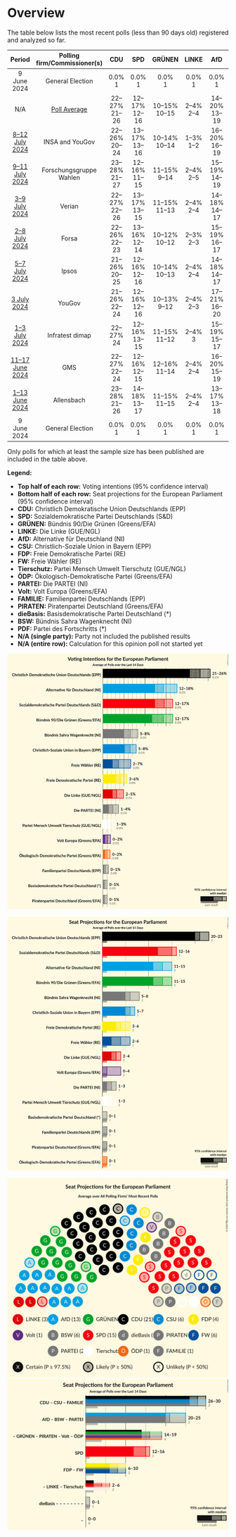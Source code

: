 # Overview

The table below lists the most recent polls (less than 90 days old) registered and analyzed so far.

| Period     | Polling firm/Commissioner(s) | CDU | SPD | GRÜNEN | LINKE | AfD | CSU | FDP | FW | Tierschutz | ÖDP | PARTEI | Volt | FAMILIE | PIRATEN | dieBasis | BSW | PDF |
|:----------:|:----------------------------:|:--:|:--:|:--:|:--:|:--:|:--:|:--:|:--:|:--:|:--:|:--:|:--:|:--:|:--:|:--:|:--:|:--:|
| 9 June 2024 | General Election | 0.0% <br> 1 | 0.0% <br> 1 | 0.0% <br> 1 | 0.0% <br> 1 | 0.0% <br> 1 | 0.0% <br> 1 | 0.0% <br> 1 | 0.0% <br> 1 | 0.0% <br> 1 | 0.0% <br> 1 | 0.0% <br> 1 | 0.0% <br> 1 | 0.0% <br> 1 | 0.0% <br> 1 | 0.0% <br> 1 | 0.0% <br> 1 | 0.0% <br> 1 |
| N/A | [Poll Average](average.html) | 22–27% <br> 21–26 | 12–17% <br> 12–16 | 10–15% <br> 10–15 | 2–4% <br> 2–4 | 14–20% <br> 13–19 | 5–8% <br> 5–8 | 4–7% <br> 3–7 | 1–3% <br> 1–3 | 0–2% <br> 0–2 | 0–1% <br> 0–1 | 1–2% <br> 1–2 | 1–3% <br> 1–3 | 0–1% <br> 0–1 | 0–1% <br> 0–1 | N/A <br> N/A | 5–10% <br> 5–9 | 0–1% <br> 0–1 |
| [8–12 July 2024](2024-07-12-INSAandYouGov.html) | INSA and YouGov | 22–26% <br> 20–24 | 13–17% <br> 13–16 | 10–14% <br> 10–14 | 1–3% <br> 1–2 | 16–20% <br> 16–19 | 5–8% <br> 5–7 | 4–6% <br> 4–6 | 1–2% <br> 1–2 | 1–2% <br> 1–2 | 0–1% <br> 0–1 | 1–2% <br> 1–2 | 1–2% <br> 1–2 | 0–1% <br> 0–1 | 0–1% <br> 0–1 | N/A <br> N/A | 8–11% <br> 7–10 | 0–1% <br> 0–1 |
| [9–11 July 2024](2024-07-11-ForschungsgruppeWahlen.html) | Forschungsgruppe Wahlen | 23–28% <br> 21–27 | 12–16% <br> 11–15 | 11–15% <br> 9–14 | 2–4% <br> 2–5 | 15–19% <br> 14–19 | 5–8% <br> 6–8 | 3–5% <br> 3–6 | 1–3% <br> 1–3 | 1–2% <br> 0–2 | 0–1% <br> 0–1 | 1–2% <br> 1–2 | 1–3% <br> 1–3 | 0–1% <br> 0–1 | 0–1% <br> 0–1 | N/A <br> N/A | 6–9% <br> 6–8 | 0–1% <br> 0–1 |
| [3–9 July 2024](2024-07-09-Verian.html) | Verian | 22–27% <br> 22–26 | 13–17% <br> 13–15 | 11–15% <br> 11–13 | 2–4% <br> 2–4 | 14–18% <br> 14–17 | 5–8% <br> 5–7 | 4–6% <br> 4–6 | 1–3% <br> 1–3 | 1–2% <br> 0–1 | 0–1% <br> 0–1 | 1–2% <br> 1–2 | 1–3% <br> 1–3 | 0–1% <br> 0–1 | 0–1% <br> 0 | N/A <br> N/A | 6–8% <br> 6–8 | 0–1% <br> 0–1 |
| [2–8 July 2024](2024-07-08-Forsa.html) | Forsa | 22–26% <br> 22–23 | 13–16% <br> 12–14 | 10–12% <br> 10–12 | 2–3% <br> 2–3 | 15–19% <br> 16–17 | 5–7% <br> 5–6 | 4–6% <br> 5 | 2–3% <br> 2 | 1–2% <br> 1 | 0–1% <br> 1 | 1–2% <br> 1–2 | 2–3% <br> 2 | 0–1% <br> 0–1 | 0–1% <br> 0 | N/A <br> N/A | 7–9% <br> 7–8 | 0–1% <br> 0–1 |
| [5–7 July 2024](2024-07-07-Ipsos.html) | Ipsos | 21–26% <br> 20–25 | 12–16% <br> 12–16 | 10–14% <br> 10–13 | 2–4% <br> 2–4 | 14–18% <br> 14–17 | 5–8% <br> 5–7 | 4–7% <br> 4–7 | 1–3% <br> 1–2 | 1–2% <br> 1–2 | 0–1% <br> 0–1 | 1–3% <br> 1–2 | 1–3% <br> 1–3 | 0–1% <br> 0–1 | 0–1% <br> 0–1 | N/A <br> N/A | 6–10% <br> 6–8 | 0–1% <br> 0–1 |
| [3 July 2024](2024-07-03-YouGov.html) | YouGov | 21–26% <br> 22–24 | 12–16% <br> 12–16 | 10–13% <br> 9–12 | 2–4% <br> 2–3 | 17–21% <br> 16–20 | 5–8% <br> 5–6 | 5–7% <br> 5–6 | 1–3% <br> 2 | 0–1% <br> 1 | 0–1% <br> 0–1 | 1–2% <br> 1 | 1–2% <br> 1–2 | 0–1% <br> 0 | 0–1% <br> 0–1 | N/A <br> N/A | 8–10% <br> 8–9 | 0–1% <br> 0 |
| [1–3 July 2024](2024-07-03-Infratestdimap.html) | Infratest dimap | 22–27% <br> 24 | 12–16% <br> 13–15 | 11–15% <br> 11–12 | 2–4% <br> 3 | 15–19% <br> 15–17 | 5–8% <br> 6 | 4–6% <br> 5 | 1–2% <br> 1–2 | 0–2% <br> 1 | 0–1% <br> 0 | 1–2% <br> 1–2 | 1–2% <br> 1–2 | 0–1% <br> 0–1 | 0–1% <br> 0 | N/A <br> N/A | 7–10% <br> 7 | 0–1% <br> 0 |
| [11–17 June 2024](2024-06-17-GMS.html) | GMS | 22–27% <br> 22–24 | 12–16% <br> 12–15 | 12–16% <br> 11–14 | 2–4% <br> 2–4 | 16–20% <br> 15–19 | 5–8% <br> 6–9 | 4–6% <br> 5–6 | 1–3% <br> 1–3 | 0–2% <br> 0–1 | 0–1% <br> 0–1 | 1–2% <br> 1–2 | 1–3% <br> 1–2 | 0–1% <br> 0–1 | 0–1% <br> 0–1 | N/A <br> N/A | 5–8% <br> 5–7 | 0–1% <br> 0–1 |
| [1–13 June 2024](2024-06-13-Allensbach.html) | Allensbach | 23–28% <br> 21–26 | 14–18% <br> 13–17 | 11–15% <br> 11–15 | 2–4% <br> 2–4 | 13–17% <br> 13–18 | 5–8% <br> 5–7 | 5–8% <br> 5–8 | 1–2% <br> 1–2 | 0–1% <br> 0–1 | 0–1% <br> 0–1 | 1–2% <br> 1–2 | 1–2% <br> 1–2 | 0–1% <br> 0–1 | 0–1% <br> 0–1 | N/A <br> N/A | 6–9% <br> 6–7 | 0–1% <br> 0–1 |
| 9 June 2024 | General Election | 0.0% <br> 1 | 0.0% <br> 1 | 0.0% <br> 1 | 0.0% <br> 1 | 0.0% <br> 1 | 0.0% <br> 1 | 0.0% <br> 1 | 0.0% <br> 1 | 0.0% <br> 1 | 0.0% <br> 1 | 0.0% <br> 1 | 0.0% <br> 1 | 0.0% <br> 1 | 0.0% <br> 1 | 0.0% <br> 1 | 0.0% <br> 1 | 0.0% <br> 1 |

Only polls for which at least the sample size has been published are included in the table above.

**Legend:**
+ **Top half of each row:** Voting intentions (95% confidence interval)
+ **Bottom half of each row:** Seat projections for the European Parliament (95% confidence interval)
+ **CDU:** Christlich Demokratische Union Deutschlands (EPP)
+ **SPD:** Sozialdemokratische Partei Deutschlands (S&D)
+ **GRÜNEN:** Bündnis 90/Die Grünen (Greens/EFA)
+ **LINKE:** Die Linke (GUE/NGL)
+ **AfD:** Alternative für Deutschland (NI)
+ **CSU:** Christlich-Soziale Union in Bayern (EPP)
+ **FDP:** Freie Demokratische Partei (RE)
+ **FW:** Freie Wähler (RE)
+ **Tierschutz:** Partei Mensch Umwelt Tierschutz (GUE/NGL)
+ **ÖDP:** Ökologisch-Demokratische Partei (Greens/EFA)
+ **PARTEI:** Die PARTEI (NI)
+ **Volt:** Volt Europa (Greens/EFA)
+ **FAMILIE:** Familienpartei Deutschlands (EPP)
+ **PIRATEN:** Piratenpartei Deutschland (Greens/EFA)
+ **dieBasis:** Basisdemokratische Partei Deutschland (*)
+ **BSW:** Bündnis Sahra Wagenknecht (NI)
+ **PDF:** Partei des Fortschritts (*)
+ **N/A (single party):** Party not included the published results
+ **N/A (entire row):** Calculation for this opinion poll not started yet


![Graph with voting intentions not yet produced](average.png "Voting Intentions")

![Graph with seats not yet produced](average-seats.png "Seats")

![Graph with seating plan not yet produced](average-seating-plan.png "Seating Plan")
![Graph with coalitions seats not yet produced](average-coalitions-seats.png "Coalitions Seats")
